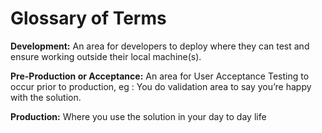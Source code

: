 # Glossary of Terms #

**Development:** An area for developers to deploy where they can test and ensure working outside their local machine(s).

**Pre-Production or Acceptance:** An area for User Acceptance Testing to occur prior to production, eg : You do validation area to     say you’re happy with the solution.

**Production:** Where you use the solution in your day to day life
